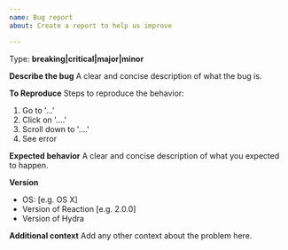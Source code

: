 ```yaml
---
name: Bug report
about: Create a report to help us improve

---
```


Type: **breaking|critical|major|minor**

**Describe the bug**
A clear and concise description of what the bug is.

**To Reproduce**
Steps to reproduce the behavior:
1. Go to '...'
2. Click on '....'
3. Scroll down to '....'
4. See error

**Expected behavior**
A clear and concise description of what you expected to happen.

**Version**
 - OS: [e.g. OS X]
 - Version of Reaction [e.g. 2.0.0]
 - Version of Hydra

**Additional context**
Add any other context about the problem here.
